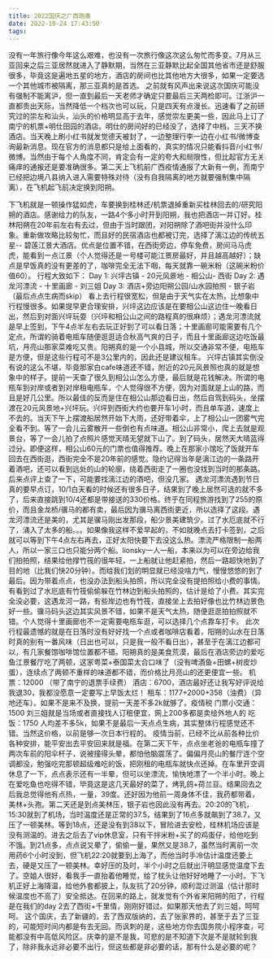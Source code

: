 ```yaml
---
title: 2022国庆之广西跑毒
date: 2022-10-24 17:43:50
tags:
---
```


   没有一年旅行像今年这么艰难，也没有一次旅行像这次这么匆忙而多变。7月从三亚回来之后三亚居然就进入了静默期，当然在三亚静默比起全国其他省市还是舒服很多，毕竟这是遍地五星的地方，酒店的房间也比其他地方大很多，如果一定要选一个其他城市被隔离，那三亚真的是首选。
   之前就有风声出来说这次国庆可能没有强制不能离沪，但一直到最后一天老师才确定只要最后三天两检即可。江浙沪一直都贵出天际，当然降低一个档次也可以玩，只是四天有点漫长。迅速看了之前研究过的崇左和汕头，汕头的价格明显高于去年，感觉崇左更美一些，因此马上订了南宁的机票+明仕田园的酒店。明仕的房间好的已经没了，选择了中档，三天不换酒店。当天晚上刷小红书就发觉德天被封了，一边整理行李一边在小红书/微博查询最新消息。现在官方的消息都只是给上面看的，真实的情况只能看抖音/小红书/微博。当然由于每个人角度不同，肯定会有一定的夸大和局限性，但比起官方无关痛痒的通报还是要准确很多。第二天上飞机前广西疫情通报了大新有一例，而南宁已经把边境八县纳入进入需要特殊对待（没有自我隔离的地方就要强制集中隔离），在飞机起飞前决定换到阳朔。
   <!--more--> 
   下飞机就是一顿操作猛如虎，车要换到桂林还/机票退掉重新买桂林回去的/研究阳朔的酒店。感谢给力的队友，一路4个多小时开到阳朔，我也把酒店一并订好。桂林阳朔在20年前左右有去过，但由于当时跟团，对阳朔除了酒吧街并没什么印象。重新做攻略比较匆忙，而且好的民宿酒店也都被订完，选择了漓江边的传统五星-- 碧莲江景大酒店。优点是位置不错，在西街旁边，停车免费，房间马马虎虎，能看到一点江景（个人觉得还是一号楼可能江景房最好，并且越高越好）；缺点是早饭真的没有更差的了，咖啡完全无法下咽，每天就靠一碗米粉（这碗米粉价值60）。
    行程大致如下：
    Day 1: 兴坪古镇 - 20元风景地 - 相公山- 西街
    Day 2: 遇龙河漂流 - 十里画廊 - 刘三姐
    Day 3: 酒店+旁边阳朔公园/山水园拍照 - 银子岩（最后点点生病而skip）
    看上去行程很宽松，但是由于天气实在太热，比想象中行程慢很多。如果提早更合理安排，兴坪这边应该是在要相公山这边住一晚看日出，然后到对面兴坪玩耍（兴坪和相公山之间的路程真的很麻烦）；遇龙河漂流就是早上签到，下午4点半左右去玩正好到了可以看日落；十里画廊可能需要有几个定点，所谓的骑着电瓶车随便逛逛适合秋高气爽的日子，而且十里画廊这边吃饭最坑，月亮山那家菜难吃又贵。阳朔真的是一个小县城，所以交通非常不便，电瓶车是方便，但是这些行程可不是3公里内的，因此还是建议租车。
    兴坪古镇其实倒没有说的这么不堪，毕竟那家白cafe味道还不错，附近的20元风景照也真的就是想象中的样子。提前一天查了很久到相公山怎么方便，最后就是花钱解决。所谓的电瓶车到对岸或者到对岸租电瓶车，个人觉得很不方便，因为对面就是上山的路，而且是好几公里。所以最佳的反而是住在相公山那边看日出，然后自驾到码头，坐摆渡在20元风景地+兴坪玩。兴坪到西街大约也要开车1小时，而且单车道，速度上不去的。当天下午上摆渡船居然开始下大雨，还好带着伞，上了相公山一团雾气完全看不到。等了一会儿云雾散开一些倒也有点味道。相公山非常小，爬上去就是观景台，等了一会儿拍了点照片感觉天晴无望就下山了。到了码头，居然天大晴蓝得过分。即便这样，相公山60元的门票也值得推荐。晚上在那家小馆吃了饭就开车回去在西街逛，西街完全不是20年前的感觉。隐约记得当年是漓江边的一条路开着酒吧，还可以看到远处的山的轮廓，绕着西街走了一圈也没找到当时的那条路。后来点评上查了一下，可能要找漓江边的酒吧，但没几家。
    遇龙河漂流遇到节日真的要早点订，10/1白天看的时候还有很多日子，结果到了晚上居然可选的就不多了，后来直接跳到10/4还都是带接送的330价格。终于在同程旅游找到了255的原价，而且金龙桥/骥马的都有卖，最后因为骥马离西街更近，所以选择了这段。遇龙河漂流还是美的，尤其是骥马刚出发那段，船少景美建筑少。过了水厄底就不行了，涌入了太多的船。。。如果像我这样不爱早起的，不如就晚点去打卡签到，之后就可以等到下午4点左右再去，正好太阳快要下去没这么热。漂流严格限制一船两人，所以一家三口也只能分两个船。lionsky一人一船，本来以为可以在旁边给我们拍拍照，结果给他撑竹筏的很年轻，一上船就让他赶紧拍，然后一路超快地到了目的地（比我们快20分钟）。而给我们划的明显就已经没啥力气，慢慢悠悠的到了最后。因为带着点点，也没办法到船头拍照，所以完全没有提拍照给小费的事情。有看到过了水厄底有竹筏偷偷躲在竹林边到船头拍照的，估计是给了小费。其实完全没必要，这遇龙河一路，有些岸边也有竹筏，直接坐上去拍好像也比竹林边景色好一些。骥马码头这边其实风景不错，如果不是天气太热，随便逛逛拍拍照就不错。个人觉得十里画廊也不一定需要电瓶车逛，可以选择几个点靠车打卡。
    此次行程最遗憾的就是在日落时没有好好找一个点或者咖啡店看着，阳朔的山水在日落时真的别有一番风味（日出也可以，只是我一般不看日出），甚至于在漓江边都可以，有几家餐馆咖啡馆位置都不错。阳朔真的是美食荒漠，最后在酒店旁边的爱吃鱼江景餐厅吃了两顿，这家粤菜+泰国菜太合口味了（没有啤酒鱼+田螺+树皮炒蛋），连续点了两顿不重样的味道都不错，而价格比月亮山的还更便宜一些。
    机票：12000 （带了南宁的退票手续费）
    酒店：6700，酒店最好还让我写好评说给我退30，我都没愿意一定要写上早饭太烂！
    租车：1177+2000+358（油费）（异地还车）。如果不是来不及换，提前一天差不多2k就够了。疫情税
    门票小交通：1500 刘三姐就是当场或者直接找人订租便宜，网上200多都是卖给外地人的
    吃饭：1750
    人均差不多5k，如果不是最后一天点点生病，其实整体行程感觉还不错。当然这价格，以前是够一次日本行程的。
    疫情当前，已经不比从前各种比价各种安排，能平安出去平安回来就是福。在第二天下午，点点坐老爸的电瓶车撞了两次车前的阳伞杆子，说被撞得头晕，都怕他脑震荡了。偏偏月亮山的餐厅连个空调都没，勉强吃完那顿超级难吃的饭，把刚租的电瓶车就快点还掉。在车里开空调休息了一下，点点表示还有一半晕，但可以坐漂流，愉快地漂了一个半小时。晚上在爱吃鱼也吃得不错，毕竟这是这几天最好的菜了，烤乳鸽+荷兰豆。结果回去之后我总觉得他有点热，一量，39度。还好因为他前一周身体不佳，我药都带着，美林+头孢。第二天还是到点美林压，银子岩也因此没有再去。20:20的飞机，15:30就到了机场，当时温度还是正常的37.5，结果到了16点多就飙到了38.7，又压了一顿美林。等到18点，还是没有到38以下，冒险进去安检，桂林机场应该是没有测温的。进去之后去了vip休息室，只有干拌米粉+买了的鸡蛋仔，给他吃到不饿。到21点多，点点说又晕了，偷偷一量，果然又是38.7，虽然当时离前一次用药6个小时没到，但飞机22:20就要到上海了，而他当时手冷估计温度还要上去，硬是又压了一顿美林。幸好压的及时，半个小时之后就出汗明显感觉温度下去了。空姐人很好，看我手一直抬着他睡觉，给了枕头让他好好地睡了一小时。下飞机正好上海降温，给他外套都披上，队友抗了20分钟，顺利混过测温（估计那时候温度也不高了）安全抵达。在回来的路上，就发觉有个外省来阳朔的阳了，行程是在我们的day 2去了西街+千里情，刚刚好错过。如果那天他去了刘三姐，呵呵呵。
    这个国庆，去了新疆的，去了西双版纳的，去了张家界的，甚至于去了三亚的，可能短时间内都是有去无回。而讽刺的是，这些地方你去国务院小程序查，可能都没有中高低风险区。庆幸的是不是我，可悲的是不知道下次是不是就轮到我了，除非我永远非必要不出行，但这些都是非必要的话，那有什么是必要的呢？
    
